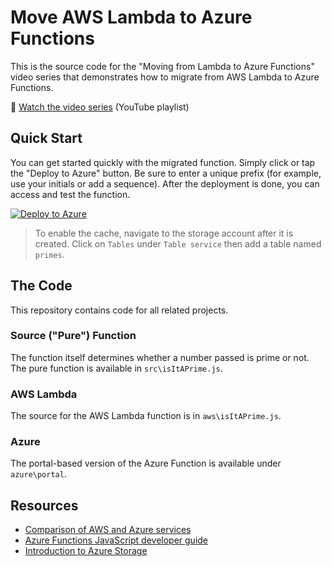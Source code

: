 # Move AWS Lambda to Azure Functions

This is the source code for the "Moving from Lambda to Azure Functions" video series that demonstrates how to migrate from AWS Lambda to Azure Functions.

🎦 [Watch the video series](https://www.youtube.com/playlist?list=PL1VfiVM16kp8U5E7U2tfJdskXJg8DPPKL) (YouTube playlist)

## Quick Start

You can get started quickly with the migrated function. Simply click or tap the "Deploy to Azure" button. Be sure to enter a unique prefix (for example, use your initials or add a sequence). After the deployment is done, you can access and test the function.

[![Deploy to Azure](https://azuredeploy.net/deploybutton.png)](https://azuredeploy.net/)

> To enable the cache, navigate to the storage account after it is created. Click on `Tables` under `Table service` then add a table named `primes`.

## The Code

This repository contains code for all related projects.

### Source ("Pure") Function

The function itself determines whether a number passed is prime or not. The pure function is available in `src\isItAPrime.js`.

### AWS Lambda

The source for the AWS Lambda function is in `aws\isItAPrime.js`.

### Azure

The portal-based version of the Azure Function is available under `azure\portal`.

## Resources

* [Comparison of AWS and Azure services](https://docs.microsoft.com/azure/architecture/aws-professional/services?WT.mc_id=awsmigration-github-jeliknes)
* [Azure Functions JavaScript developer guide](https://docs.microsoft.com/azure/azure-functions/functions-reference-node?WT.mc_id=awsmigration-github-jeliknes)
* [Introduction to Azure Storage](https://docs.microsoft.com/azure/storage/common/storage-introduction?WT.mc_id=awsmigration-github-jeliknes)
